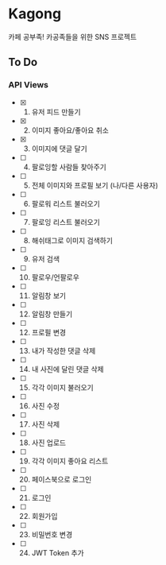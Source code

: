 # Kagong

카페 공부족! 카공족들을 위한 SNS 프로젝트

## To Do
### API Views
- [x] 1. 유저 피드 만들기  
- [x] 2. 이미지 좋아요/좋아요 취소
- [x] 3. 이미지에 댓글 달기
- [ ] 4. 팔로잉할 사람들 찾아주기
- [ ] 5. 전체 이미지와 프로필 보기 (나/다른 사용자) 
- [ ] 6. 팔로워 리스트 불러오기
- [ ] 7. 팔로잉 리스트 불러오기
- [ ] 8. 해쉬태그로 이미지 검색하기
- [ ] 9. 유저 검색
- [ ] 10. 팔로우/언팔로우
- [ ] 11. 알림창 보기
- [ ] 12. 알림창 만들기
- [ ] 12. 프로필 변경
- [ ] 13. 내가 작성한 댓글 삭제
- [ ] 14. 내 사진에 달린 댓글 삭제
- [ ] 15. 각각 이미지 불러오기
- [ ] 16. 사진 수정
- [ ] 17. 사진 삭제
- [ ] 18. 사진 업로드
- [ ] 19. 각각 이미지 좋아요 리스트
- [ ] 20. 페이스북으로 로그인
- [ ] 21. 로그인
- [ ] 22. 회원가입
- [ ] 23. 비밀번호 변경
- [ ] 24. JWT Token 추가
